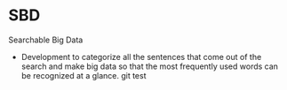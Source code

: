 # SBD
Searchable Big Data
- Development to categorize all the sentences that come out of the search and make big data so that the most frequently used words can be recognized at a glance.
git test